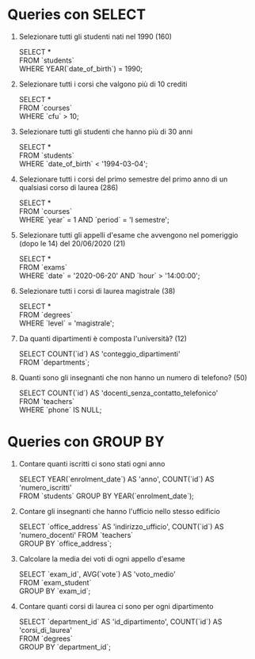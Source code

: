 # Queries con SELECT  

1. Selezionare tutti gli studenti nati nel 1990 (160)  
    
    SELECT *  
    FROM \`students\`  
    WHERE YEAR(\`date_of_birth\`) = 1990;   

2. Selezionare tutti i corsi che valgono più di 10 crediti

    SELECT *  
    FROM \`courses\`  
    WHERE \`cfu\` > 10;  


3. Selezionare tutti gli studenti che hanno più di 30 anni

    SELECT *  
    FROM \`students\`  
    WHERE \`date_of_birth\` < '1994-03-04';  


4. Selezionare tutti i corsi del primo semestre del primo anno di un qualsiasi corso di laurea (286)

    SELECT *  
    FROM \`courses\`  
    WHERE \`year\` = 1 AND \`period\` = 'I semestre';  


5. Selezionare tutti gli appelli d'esame che avvengono nel pomeriggio (dopo le 14) del 20/06/2020 (21)

    SELECT *  
    FROM \`exams\`  
    WHERE \`date\` = '2020-06-20' AND \`hour\` > '14:00:00';  


6. Selezionare tutti i corsi di laurea magistrale (38)

    SELECT *  
    FROM \`degrees\`  
    WHERE \`level\` = 'magistrale';  


7. Da quanti dipartimenti è composta l'università? (12)

    SELECT COUNT(\`id\`) AS 'conteggio_dipartimenti'  
    FROM \`departments\`;  


8. Quanti sono gli insegnanti che non hanno un numero di telefono? (50)

    SELECT COUNT(\`id\`) AS 'docenti_senza_contatto_telefonico'  
    FROM \`teachers\`  
    WHERE \`phone\` IS NULL;  


# Queries con GROUP BY  

1. Contare quanti iscritti ci sono stati ogni anno

    SELECT YEAR(\`enrolment_date\`) AS 'anno', COUNT(\`id\`) AS 'numero_iscritti'  
    FROM \`students\`
    GROUP BY YEAR(\`enrolment_date\`);


2. Contare gli insegnanti che hanno l'ufficio nello stesso edificio

    SELECT \`office_address\` AS 'indirizzo_ufficio', COUNT(\`id\`) AS 'numero_docenti'
    FROM \`teachers\`  
    GROUP BY \`office_address\`;  


3. Calcolare la media dei voti di ogni appello d'esame

    SELECT \`exam_id\`, AVG(\`vote\`) AS 'voto_medio'  
    FROM \`exam_student\`  
    GROUP BY \`exam_id\`;  


4. Contare quanti corsi di laurea ci sono per ogni dipartimento

    SELECT \`department_id\` AS 'id_dipartimento', COUNT(\`id\`) AS 'corsi_di_laurea'  
    FROM \`degrees\`  
    GROUP BY \`department_id\`;  